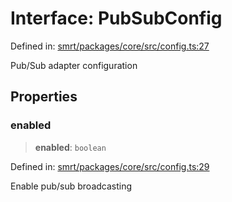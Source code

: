 # Interface: PubSubConfig

Defined in: [smrt/packages/core/src/config.ts:27](https://github.com/happyvertical/smrt/blob/3e10e04571f8229dee5c87ee2f9b9b06c6c49f12/packages/core/src/config.ts#L27)

Pub/Sub adapter configuration

## Properties

### enabled

> **enabled**: `boolean`

Defined in: [smrt/packages/core/src/config.ts:29](https://github.com/happyvertical/smrt/blob/3e10e04571f8229dee5c87ee2f9b9b06c6c49f12/packages/core/src/config.ts#L29)

Enable pub/sub broadcasting
